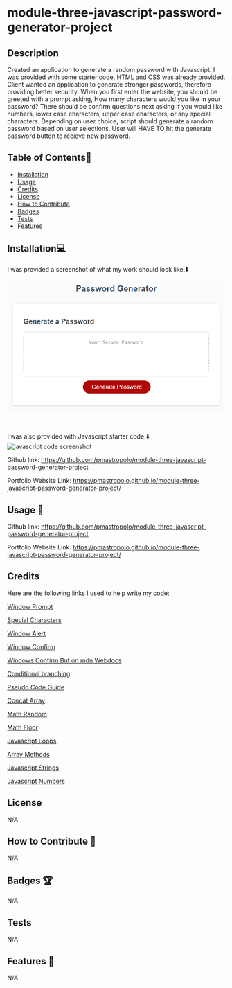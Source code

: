 # module-three-javascript-password-generator-project

## Description

Created an application to generate a random password with Javascript. I was provided with some starter code. HTML and CSS was already provided. Client wanted an application to generate stronger passwords, therefore providing better security. When you first enter the website, you should be greeted with a prompt asking, How many characters would you like in your password? There should be confirm questions next asking if you would like numbers, lower case characters, upper case characters, or any special characters. Depending on user choice, script should generate a random password based on user selections. User will HAVE TO hit the generate password button to recieve new password.

## Table of Contents:file_folder:
- [Installation](#installation)
- [Usage](#usage)
- [Credits](#credits)
- [License](#license)
- [How to Contribute](#How-to-Contribute)
- [Badges](#Badges)
- [Tests](#Tests)
- [Features](#Features)

## Installation:computer:

I was provided a screenshot of what my work should look like.:arrow_down: 

![Password Generator Screenshot](assets/images/03-javascript-homework-demo.png)

<br> 

I was also provided with Javascript starter code::arrow_down: 
<br>
![javascript code screenshot](https://github.com/pmastropolo/module-three-javascript-password-generator-project/assets/135174286/081ece30-a2a7-410e-8759-a8b062ccdb48)




Github link: https://github.com/pmastropolo/module-three-javascript-password-generator-project

Portfolio Website Link: https://pmastropolo.github.io/module-three-javascript-password-generator-project/

## Usage :open_file_folder:

Github link: https://github.com/pmastropolo/module-three-javascript-password-generator-project

Portfolio Website Link: https://pmastropolo.github.io/module-three-javascript-password-generator-project/


## Credits

Here are the following links I used to help write my code: 

[Window Prompt](https://www.w3schools.com/jsref/met_win_prompt.asp)

[Special Characters](https://owasp.org/www-community/password-special-characters)

[Window Alert](https://www.w3schools.com/jsref/met_win_alert.asp)

[Window Confirm](https://www.w3schools.com/jsref/met_win_confirm.asp)

[Windows Confirm But on mdn Webdocs](https://developer.mozilla.org/en-US/docs/Web/API/Window/confirm)

[Conditional branching](https://javascript.info/ifelse)

[Pseudo Code Guide](https://git.bootcampcontent.com/University-of-California---Davis/UCD-VIRT-FSF-PT-06-2023-U-LOLC/-/blob/main/03-JavaScript/pseudo_code_guide.js)

[Concat Array](https://www.w3schools.com/jsref/jsref_concat_array.asp)

[Math Random](https://developer.mozilla.org/en-US/docs/Web/JavaScript/Reference/Global_Objects/Math/random)

[Math Floor](https://developer.mozilla.org/en-US/docs/Web/JavaScript/Reference/Global_Objects/Math/floor)

[Javascript Loops](https://www.w3schools.com/js/js_loop_for.asp)

[Array Methods](https://www.w3schools.com/js/js_array_methods.asp)

[Javascript Strings](https://www.w3schools.com/js/js_strings.asp)

[Javascript Numbers](https://www.w3schools.com/js/js_numbers.asp)

## License

N/A

## How to Contribute :tada:

N/A

## Badges :trophy:

N/A

## Tests

N/A

## Features :sparkler:

N/A
